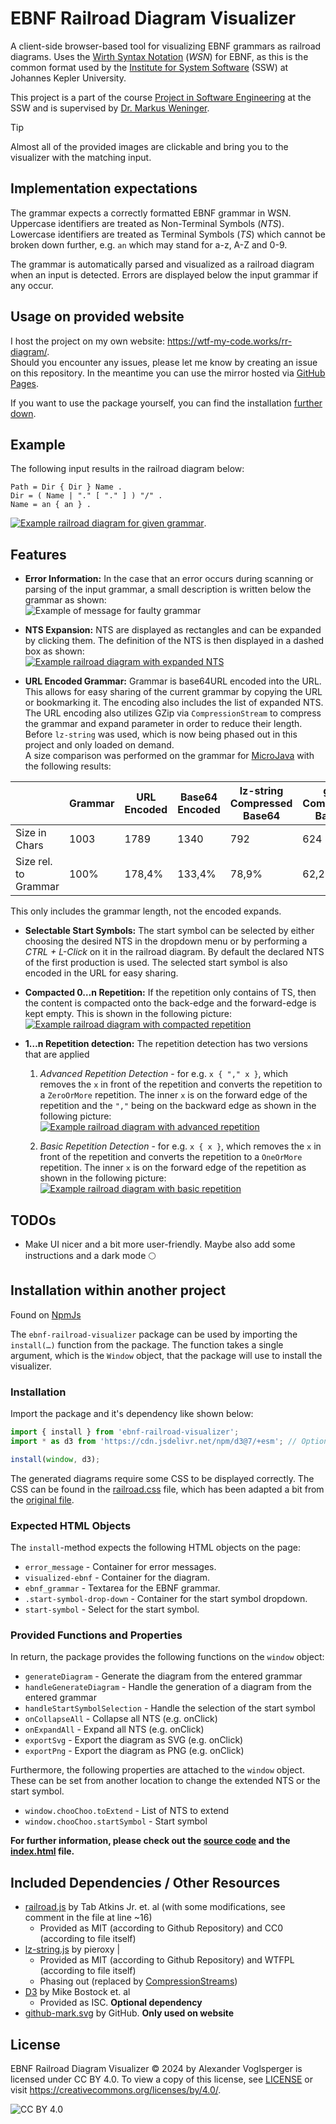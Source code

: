# EBNF Railroad Diagram Visualizer
A client-side browser-based tool for visualizing EBNF grammars as railroad diagrams.
Uses the [Wirth Syntax Notation](https://en.wikipedia.org/wiki/Wirth_syntax_notation) (*WSN*) for EBNF, as this is the common format used by the [Institute for System Software](https://ssw.jku.at/) (SSW) at Johannes Kepler University.

This project is a part of the course [Project in Software Engineering](https://ssw.jku.at/Teaching/Lectures/PSE/2024SS/index.html) at the SSW and is supervised by [Dr. Markus Weninger](https://ssw.jku.at/General/Staff/Weninger/).

> [!TIP]
> Almost all of the provided images are clickable and bring you to the visualizer with the matching input.

## Implementation expectations
The grammar expects a correctly formatted EBNF grammar in WSN. Uppercase identifiers are treated as Non-Terminal Symbols (*NTS*). Lowercase identifiers are treated as Terminal Symbols (*TS*) which cannot be broken down further, e.g. `an` which may stand for a-z, A-Z and 0-9.

The grammar is automatically parsed and visualized as a railroad diagram when an input is detected. Errors are displayed below the input grammar if any occur.

## Usage on provided website
I host the project on my own website: https://wtf-my-code.works/rr-diagram/.  
Should you encounter any issues, please let me know by creating an issue on this repository. In the meantime you can use the mirror hosted via [GitHub Pages](https://mrminemeet.github.io/ebnf_railroad_visualizer/).

If you want to use the package yourself, you can find the installation [further down](#installation-within-another-project).

## Example
The following input results in the railroad diagram below:
```ebnf
Path = Dir { Dir } Name .
Dir = ( Name | "." [ "." ] ) "/" .
Name = an { an } .
```
[![Example railroad diagram for given grammar](./images/basic_railroad_diagram.svg)](https://wtf-my-code.works/rr-diagram/?grammar=UGF0aCA9IERpciB7IERpciB9IE5hbWUgLgpEaXIgPSAoIE5hbWUgfCAiLiIgWyAiLiIgXSApICIvIiAuCk5hbWUgPSBhbiB7IGFuIH0gLg).

## Features
* **Error Information:** In the case that an error occurs during scanning or parsing of the input grammar, a small description is written below the grammar as shown:  
![Example of message for faulty grammar](./images/faulty_grammar_input.jpg)

* **NTS Expansion:** NTS are displayed as rectangles and can be expanded by clicking them. The definition of the NTS is then displayed in a dashed box as shown:  
[![Example railroad diagram with expanded NTS](./images/expanded_railroad_diagram.svg)](https://wtf-my-code.works/rr-diagram/?grammar=UGF0aCA9IERpciB7IERpciB9IE5hbWUgLgpEaXIgPSAoIE5hbWUgfCAiLiIgWyAiLiIgXSApICIvIiAuCk5hbWUgPSBhbiB7IGFuIH0gLg&expand=MTItMTEtMTAtMi0xfDEyLTExLTEwLTktOA)

* **URL Encoded Grammar:** Grammar is base64URL encoded into the URL. This allows for easy sharing of the current grammar by copying the URL or bookmarking it. The encoding also includes the list of expanded NTS.  
The URL encoding also utilizes GZip via `CompressionStream` to compress the grammar and expand parameter in order to reduce their length. Before `lz-string` was used, which is now being phased out in this project and only loaded on demand.  
 A size comparison was performed on the grammar for [MicroJava](https://www.ssw.jku.at/Misc/CC/Handouts.pdf) with the following results:

|                    |Grammar|URL Encoded|Base64 Encoded|lz-string Compressed Base64|gzip Compressed Base64|
|--------------------|-------|-----------|--------------|---------------------------|----------------------|
|Size in Chars       |   1003|       1789|          1340|                        792|                   624|
|Size rel. to Grammar|   100%|     178,4%|        133,4%|                      78,9%|                 62,2%|

This only includes the grammar length, not the encoded expands. 

* **Selectable Start Symbols:** The start symbol can be selected by either choosing the desired NTS in the dropdown menu or by performing a *CTRL + L-Click* on it in the railroad diagram. By default the declared NTS of the first production is used. The selected start symbol is also encoded in the URL for easy sharing.

* **Compacted 0…n Repetition:**
If the repetition only contains of TS, then the content is compacted onto the back-edge and the forward-edge is kept empty. This is shown in the following picture:  
[![Example railroad diagram with compacted repetition](./images/ts_only_optional_loop.svg)](https://wtf-my-code.works/rr-diagram/?start=Example&grammar=RXhhbXBsZSA9IHsgIiwiIHggfSAu)

* **1…n Repetition detection:** 
The repetition detection has two versions that are applied
	1. *Advanced Repetition Detection* - for e.g. `x { "," x }`, which removes the `x` in front of the repetition and converts the repetition to a `ZeroOrMore` repetition. The inner `x` is on the forward edge of the repetition and the `","` being on the backward edge as shown in the following picture:  
	[![Example railroad diagram with advanced repetition](./images/advanced_repetition.svg)](https://wtf-my-code.works/rr-diagram/?start=Example&grammar=RXhhbXBsZSA9IHggeyAiLCIgeCB9IC4&expand=MTItMTEtMTAtNi01LTQtM3wxMi0xMS0xMC04)

	2. *Basic Repetition Detection* - for e.g. `x { x }`, which removes the `x` in front of the repetition and converts the repetition to a `OneOrMore` repetition. The inner `x` is on the forward edge of the repetition as shown in the following picture:  
	[![Example railroad diagram with basic repetition](./images/basic_repetition.svg)](https://wtf-my-code.works/rr-diagram/?start=Example&grammar=RXhhbXBsZSA9IHggeyB4IH0gLg)

## TODOs
* Make UI nicer and a bit more user-friendly. Maybe also add some instructions and a dark mode 🌕

## Installation within another project
Found on [NpmJs](https://www.npmjs.com/package/ebnf-railroad-visualizer)

The `ebnf-railroad-visualizer` package can be used by importing the `install(…)` function from the package. The function takes a single argument, which is the `Window` object, that the package will use to install the visualizer.

### Installation
Import the package and it's dependency like shown below:
```javascript
import { install } from 'ebnf-railroad-visualizer';
import * as d3 from 'https://cdn.jsdelivr.net/npm/d3@7/+esm'; // Optional, but recommended

install(window, d3);
```

The generated diagrams require some CSS to be displayed correctly. The CSS can be found in the [railroad.css](./css/railroad.css) file, which has been adapted a bit from the [original file](https://github.com/tabatkins/railroad-diagrams/blob/gh-pages/railroad.css).

### Expected HTML Objects
The `install`-method expects the following HTML objects on the page:
* `error_message` - Container for error messages.
* `visualized-ebnf` - Container for the diagram.
* `ebnf_grammar` - Textarea for the EBNF grammar.
* `.start-symbol-drop-down` - Container for the start symbol dropdown.
* `start-symbol` - Select for the start symbol.

### Provided Functions and Properties
In return, the package provides the following functions on the `window` object:
* `generateDiagram` - Generate the diagram from the entered grammar
* `handleGenerateDiagram` - Handle the generation of a diagram from the entered grammar
* `handleStartSymbolSelection` - Handle the selection of the start symbol
* `onCollapseAll` - Collapse all NTS (e.g. onClick)
* `onExpandAll` - Expand all NTS (e.g. onClick)
* `exportSvg` - Export the diagram as SVG (e.g. onClick)
* `exportPng` - Export the diagram as PNG (e.g. onClick)

Furthermore, the following properties are attached to the `window` object.
These can be set from another location to change the extended NTS or the start symbol.
* `window.chooChoo.toExtend` - List of NTS to extend
* `window.chooChoo.startSymbol` - Start symbol

**For further information, please check out the [source code](./src/) and the [index.html](./index.html) file.**

## Included Dependencies / Other Resources
- [railroad.js](https://github.com/tabatkins/railroad-diagrams) by Tab Atkins Jr. et. al (with some modifications, see comment in the file at line ~16)
	- Provided as MIT (according to Github Repository) and CC0 (according to file itself)
- [lz-string.js](https://github.com/pieroxy/lz-string) by pieroxy |
	- Provided as MIT (according to Github Repository) and WTFPL (according to file itself)
 	- Phasing out (replaced by [CompressionStreams](https://developer.mozilla.org/en-US/docs/Web/API/Compression_Streams_API))
- [D3](https://github.com/d3/d3) by Mike Bostock et. al
	- Provided as ISC. **Optional dependency**
- [github-mark.svg](https://github.com/logos) by GitHub. **Only used on website**

## License
EBNF Railroad Diagram Visualizer © 2024 by Alexander Voglsperger is licensed under CC BY 4.0. To view a copy of this license, see [LICENSE](./LICENSE) or visit https://creativecommons.org/licenses/by/4.0/.

![CC BY 4.0](./images/cc-by.svg)
